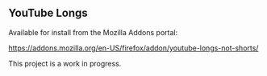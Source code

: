 ## YouTube Longs

Available for install from the Mozilla Addons portal:

https://addons.mozilla.org/en-US/firefox/addon/youtube-longs-not-shorts/

This project is a work in progress.
